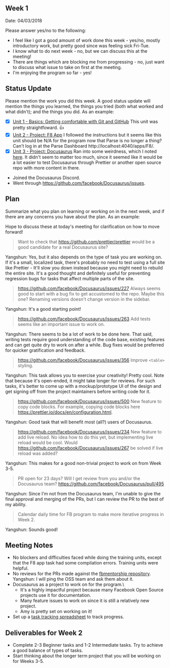 ## Week 1

Date: 04/03/2018

Please answer yes/no to the following:

* I feel like I got a good amount of work done this week - yes/no, mostly introductory work, but pretty good since was feeling sick Fri-Tue.
* I know what to do next week - no, but we can discuss this at the meeting!
* There are things which are blocking me from progressing - no, just want to discuss what issue to take on first at the meeting.
* I'm enjoying the program so far - yes!

## Status Update

Please mention the work you did this week. A good status update will mention the things you learned, the things you tried (both what worked and what didn't); and the things you did. As an example:

- [x] [Unit 1 - Basics: Getting comfortable with Git and GitHub](https://www.facebook.com/groups/ossmentorship/learning_content/?filter=662333824156547) This unit was pretty straightfoward. 👍
- [x] [Unit 2 - Project: F8 App](https://www.facebook.com/groups/ossmentorship/learning_content/?filter=162143457744403) I followed the instructions but it seems like this unit should be N/A for the program now that Parse is no longer a thing? Can't log in at the Parse Dashboard http://localhost:4040/apps/F8/.
- [x] [Unit 3 - Project: Docusaurus](https://www.facebook.com/groups/ossmentorship/learning_content/?filter=916381401865001) Ran into some weirdness, which I noted [here](https://github.com/amyrlam/docusaurus-starter-kit/commit/ef86fdca64ff6fa6e9f4d67f25e6bdf00c03c2df). It didn't seem to matter too much, since it seemed like it would be a lot easier to test Docusaurus through Prettier or another open source repo with more content in there.
- Joined the Docusaurus Discord.
- Went through https://github.com/facebook/Docusaurus/issues.

## Plan

Summarize what you plan on learning or working on in the next week, and if there are any concerns you have about the plan. As an example:

Hope to discuss these at today's meeting for clarification on how to move forward!

> Want to check that https://github.com/prettier/prettier would be a good candidate for a real Docusaurus site?

Yangshun: Yes, but it also depends on the type of task you are working on. If it's a small, localized task, there's probably no need to test using a full site like Prettier - It'll slow you down instead because you might need to rebuild the entire site. It's a good thought and definitely useful for preventing regression bugs for tasks that affect multiple parts of the site.

> https://github.com/facebook/Docusaurus/issues/227 Always seems good to start with a bug fix to get accustomed to the repo. Maybe this one? Renaming versions doesn't change version in the sidebar.

Yangshun: It's a good starting point!

> https://github.com/facebook/Docusaurus/issues/263 Add tests seems like an important issue to work on.

Yangshun: There seems to be a lot of work to be done here. That said, writing tests require good understanding of the code base, existing features and can get quite dry to work on after a while. Bug fixes would be preferred for quicker gratification and feedback.

> https://github.com/facebook/Docusaurus/issues/356 Improve `<table>` styling.

Yangshun: This task allows you to exercise your creativity! Pretty cool. Note that because it's open-ended, it might take longer for reviews. For such tasks, it's better to come up with a mockup/prototype UI of the design and get signing off from the project maintainers before writing code for it.

> https://github.com/facebook/Docusaurus/issues/500 New feature to copy code blocks.  For example, copying code blocks here https://prettier.io/docs/en/configuration.html.

Yangshun: Good task that will benefit most (all?) users of Docusaurus.

> https://github.com/facebook/Docusaurus/issues/234 New feature to add live reload. No idea how to do this yet, but implementing live reload would be cool. Would https://github.com/facebook/Docusaurus/issues/267 be solved if live reload was added?

Yangshun: This makes for a good non-trivial project to work on from Week 3-5.

> PR open for 23 days? Will I get review from you and/or the Docusaurus team?
https://github.com/facebook/Docusaurus/pull/495

Yangshun: Since I'm not from the Docusaurus team, I'm unable to give the final approval and merging of the PRs, but I can review the PR to the best of my ability.

> Calendar daily time for FB program to make more iterative progress in Week 2.

Yangshun: Sounds good!

## Meeting Notes

* No blockers and difficulties faced while doing the training units, except that the F8 app task had some compilation errors. Training units were helpful.
* No reviews for the PRs made against the [fbmentorship repository](https://github.com/facebookmicrosites/fbmentorship). Yangshun: I will ping the OSS team and ask them about it.
* Docusaurus as a project to work on for the program.\
  * It's a highly impactful project because many Facebook Open Source projects use it for documentation.
  * Many feature issues to work on since it is still a relatively new project.
  * Amy is pretty set on working on it!
* Set up a [task tracking spreadsheet](https://docs.google.com/spreadsheets/d/1lVCN7IUgQEo-tSkKP0-P6LtCW25Olnqj7KT-faUYRFI/edit#gid=0) to track progress.

## Deliverables for Week 2

* Complete 2-3 Beginner tasks and 1-2 Intermediate tasks. Try to achieve a good balance of types of tasks.
* Start thinking about the longer term project that you will be working on for Weeks 3-5.
